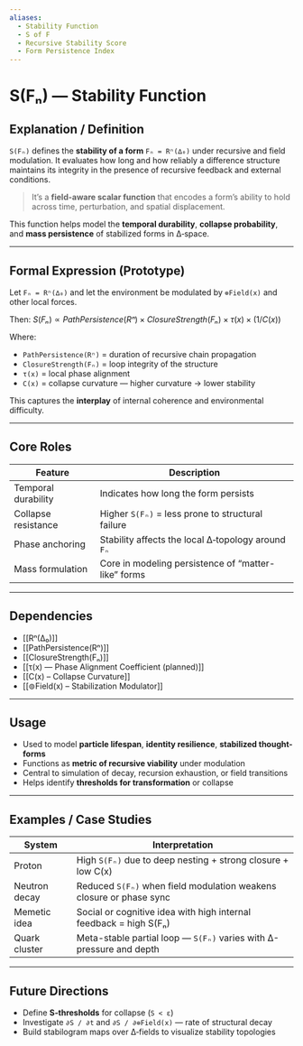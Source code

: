 ```yaml
---
aliases:
  - Stability Function
  - S of F
  - Recursive Stability Score
  - Form Persistence Index
---
```


# S(Fₙ) — Stability Function

## Explanation / Definition

`S(Fₙ)` defines the **stability of a form** `Fₙ = Rⁿ(∆₀)` under recursive and field modulation. It evaluates how long and how reliably a difference structure maintains its integrity in the presence of recursive feedback and external conditions.

> It’s a **field-aware scalar function** that encodes a form’s ability to hold across time, perturbation, and spatial displacement.

This function helps model the **temporal durability**, **collapse probability**, and **mass persistence** of stabilized forms in ∆‑space.

---

## Formal Expression (Prototype)

Let `Fₙ = Rⁿ(∆₀)` and let the environment be modulated by `⊚Field(x)` and other local forces.

Then:
$S(Fₙ) ∝ PathPersistence(Rⁿ) × ClosureStrength(Fₙ) × τ(x) × (1 / C(x))$

Where:
- `PathPersistence(Rⁿ)` = duration of recursive chain propagation
- `ClosureStrength(Fₙ)` = loop integrity of the structure
- `τ(x)` = local phase alignment
- `C(x)` = collapse curvature — higher curvature → lower stability

This captures the **interplay** of internal coherence and environmental difficulty.

---

## Core Roles

| Feature             | Description                                             |
|---------------------|---------------------------------------------------------|
| Temporal durability | Indicates how long the form persists                    |
| Collapse resistance | Higher `S(Fₙ)` = less prone to structural failure       |
| Phase anchoring     | Stability affects the local ∆‑topology around `Fₙ`      |
| Mass formulation    | Core in modeling persistence of “matter-like” forms     |

---

## Dependencies

- [[Rⁿ(∆₀)]]
- [[PathPersistence(Rⁿ)]]
- [[ClosureStrength(Fₙ)]]
- [[τ(x) — Phase Alignment Coefficient (planned)]]
- [[C(x) – Collapse Curvature]]
- [[⊚Field(x) – Stabilization Modulator]]

---

## Usage

- Used to model **particle lifespan**, **identity resilience**, **stabilized thought-forms**
- Functions as **metric of recursive viability** under modulation
- Central to simulation of decay, recursion exhaustion, or field transitions
- Helps identify **thresholds for transformation** or collapse

---

## Examples / Case Studies

| System         | Interpretation                                                       |
|----------------|----------------------------------------------------------------------|
| Proton         | High `S(Fₙ)` due to deep nesting + strong closure + low C(x)         |
| Neutron decay  | Reduced `S(Fₙ)` when field modulation weakens closure or phase sync  |
| Memetic idea   | Social or cognitive idea with high internal feedback = high S(Fₙ)    |
| Quark cluster  | Meta-stable partial loop — `S(Fₙ)` varies with ∆-pressure and depth  |

---

## Future Directions

- Define **S‑thresholds** for collapse (`S < ε`)
- Investigate `∂S / ∂t` and `∂S / ∂⊚Field(x)` — rate of structural decay
- Build stabilogram maps over ∆‑fields to visualize stability topologies